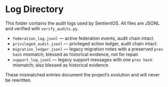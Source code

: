 # Log Directory
This folder contains the audit logs used by SentientOS. All files are JSONL and verified with `verify_audits.py`.

- `federation_log.jsonl` — active federation events, audit chain intact.
- `privileged_audit.jsonl` — privileged action ledger, audit chain intact.
- `migration_ledger.jsonl` — legacy migration notes with a preserved `prev hash` mismatch; blessed as historical evidence, not for repair.
- `support_log.jsonl` — legacy support messages with one `prev hash` mismatch; also blessed as historical evidence.

These mismatched entries document the project’s evolution and will never be rewritten.
